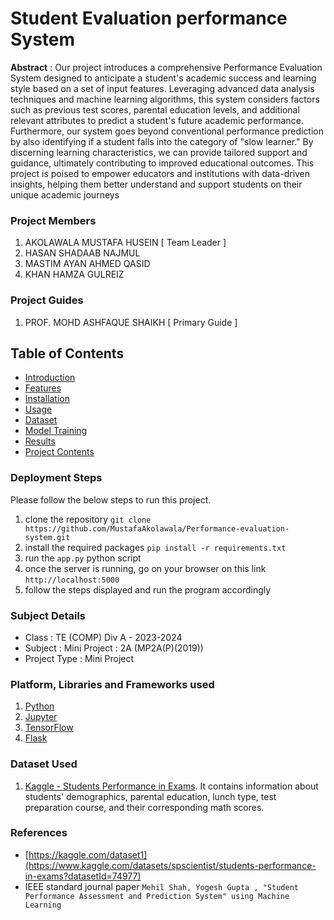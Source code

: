 # Student Evaluation performance System

**Abstract** : Our project introduces a comprehensive Performance Evaluation System designed to anticipate a student's academic success and learning style based on a set of input features. Leveraging advanced data analysis techniques and machine learning algorithms, this system considers factors such as previous test scores, parental education levels, and additional relevant attributes to predict a student's future academic performance. Furthermore, our system goes beyond conventional performance prediction by also identifying if a student falls into the category of "slow learner." By discerning learning characteristics, we can provide tailored support and guidance, ultimately contributing to improved educational outcomes. This project is poised to empower educators and institutions with data-driven insights, helping them better understand and support students on their unique academic journeys

### Project Members
1. AKOLAWALA MUSTAFA HUSEIN  [ Team Leader ] 
2. HASAN SHADAAB NAJMUL 
3. MASTIM AYAN AHMED QASID 
4. KHAN HAMZA GULREIZ 

### Project Guides
1. PROF. MOHD ASHFAQUE SHAIKH  [ Primary Guide ] 

## Table of Contents
- [Introduction](#introduction)
- [Features](#features)
- [Installation](#installation)
- [Usage](#usage)
- [Dataset](#dataset)
- [Model Training](#model-training)
- [Results](#results)
- [Project Contents](#project-contents)

### Deployment Steps
Please follow the below steps to run this project.
1. clone the repository `git clone https://github.com/MustafaAkolawala/Performance-evaluation-system.git`
2. install the required packages `pip install -r requirements.txt`
3. run the `app.py` python script
3. once the server is running, go on your browser on this link `http://localhost:5000`
4. follow the steps displayed and run the program accordingly

### Subject Details
- Class : TE (COMP) Div A - 2023-2024
- Subject : Mini Project : 2A (MP2A(P)(2019))
- Project Type : Mini Project

### Platform, Libraries and Frameworks used
1. [Python](https://www.python.org)
2. [Jupyter](https://jupyter.org)
3. [TensorFlow](https://tensorflowjs.com)
4. [Flask](https://flask.palletsprojects.com/en/3.0.x/)

### Dataset Used
1. [Kaggle - Students Performance in Exams](https://www.kaggle.com/datasets/spscientist/students-performance-in-exams?datasetId=74977). It contains information about students' demographics, parental education, lunch type, test preparation course, and their corresponding math scores.

### References
- [https://kaggle.com/dataset1](https://www.kaggle.com/datasets/spscientist/students-performance-in-exams?datasetId=74977)
- IEEE standard journal paper `Mehil Shah, Yogesh Gupta , "Student Performance Assessment and Prediction System" using Machine Learning`

